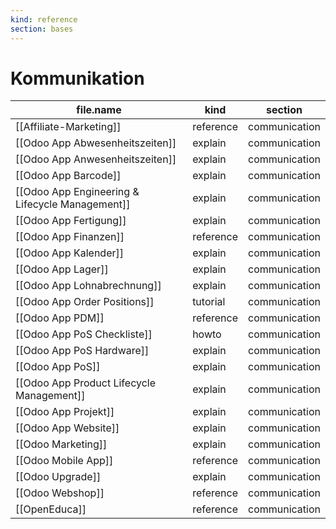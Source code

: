 ```yaml
---
kind: reference
section: bases
---
```


# Kommunikation
| file.name | kind | section |
| --- | --- | --- |
| [[Affiliate-Marketing]] | reference | communication |
| [[Odoo App Abwesenheitszeiten]] | explain | communication |
| [[Odoo App Anwesenheitszeiten]] | explain | communication |
| [[Odoo App Barcode]] | explain | communication |
| [[Odoo App Engineering & Lifecycle Management]] | explain | communication |
| [[Odoo App Fertigung]] | explain | communication |
| [[Odoo App Finanzen]] | reference | communication |
| [[Odoo App Kalender]] | explain | communication |
| [[Odoo App Lager]] | explain | communication |
| [[Odoo App Lohnabrechnung]] | explain | communication |
| [[Odoo App Order Positions]] | tutorial | communication |
| [[Odoo App PDM]] | reference | communication |
| [[Odoo App PoS Checkliste]] | howto | communication |
| [[Odoo App PoS Hardware]] | explain | communication |
| [[Odoo App PoS]] | explain | communication |
| [[Odoo App Product Lifecycle Management]] | explain | communication |
| [[Odoo App Projekt]] | explain | communication |
| [[Odoo App Website]] | explain | communication |
| [[Odoo Marketing]] | explain | communication |
| [[Odoo Mobile App]] | reference | communication |
| [[Odoo Upgrade]] | explain | communication |
| [[Odoo Webshop]] | reference | communication |
| [[OpenEduca]] | reference | communication |
